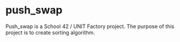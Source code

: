 # push_swap
Push_swap is a School 42 / UNIT Factory project. The purpose of this project is to create sorting algorithm.
